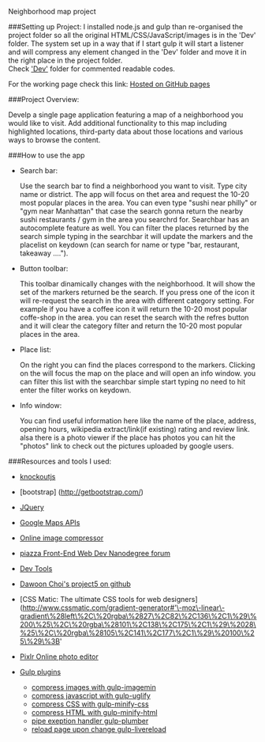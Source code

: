 Neighborhood map project

###Setting up Project:
   I installed node.js and gulp than re-organised the project folder so all the original HTML/CSS/JavaScript/images is in the 'Dev' folder. The system set up in a way that if I start gulp it will start a listener and will compress any element changed in the 'Dev' folder and move it in the right place in the project folder. <br/>Check ['Dev'](https://github.com/DevRob/Udacity-WebDev-project5/tree/master/Dev) folder for commented readable codes.
   
   For the working page check this link: [Hosted on GitHub pages](http://devrob.github.io/Udacity-WebDev-project5/)

###Project Overview:

   Develp a single page application featuring a map of a neighborhood you would like to visit. Add additional functionality to this map including highlighted locations, third-party data about those locations and various ways to browse the content.

###How to use the app

* Search bar:

   Use the search bar to find a neighborhood you want to visit. Type city name or district. The app will focus on thet area and request the 10-20 most popular places in the area.
You can even type "sushi near philly" or "gym near Manhattan" that case the search gonna return the nearby sushi restaurants / gym in the area you searchrd for.
Searchbar has an autocomplete feature as well. You can filter the places returned by the search simple typing in the searchbar it will update the markers and the placelist on keydown (can search for name or type "bar, restaurant, takeaway ....").

* Button toolbar:

   This toolbar dinamically changes with the neighborhood. It will show the set of the markers returned be the search. If you press one of the icon it will re-request the search in the area with different category setting. For example if you have a coffee icon it will return the 10-20 most popular coffe-shop in the area.
you can reset the search with the refres button and it will clear the category filter and return the 10-20 most popular places in the area.

* Place list:

   On the right you can find the places correspond to the markers. Clicking on the will focus the map on the place and will open an info window. you can filter this list with the searchbar simple start typing no need to hit enter the filter works on keydown.

* Info window:

   You can find useful information here like the name of the place, address, opening hours, wikipedia extract/link(if existing) rating and review link.
alsa there is a photo viewer if the place has photos you can hit the "photos" link to check out the pictures uploaded by google users.

###Resources and tools I used:

* [knockoutjs](http://knockoutjs.com/)
* [bootstrap] (http://getbootstrap.com/)
* [JQuery](https://jquery.com/)
* [Google Maps APIs](https://developers.google.com/maps/?hl=en)
* [Online image compressor](http://compresspng.com)
* [piazza Front-End Web Dev Nanodegree forum](https://piazza.com/class/i36sqlrb9xu332)
* [Dev Tools](https://developer.chrome.com/devtools/docs/rendering-settings)
* [Dawoon Choi's project5 on github](https://github.com/DawoonC/dw-neighborhood)
* [CSS Matic: The ultimate CSS tools for web designers](http://www.cssmatic.com/gradient-generator#'\-moz\-linear\-gradient\%28left\%2C\%20rgba\%2827\%2C82\%2C136\%2C1\%29\%200\%25\%2C\%20rgba\%28101\%2C138\%2C175\%2C1\%29\%2028\%25\%2C\%20rgba\%28105\%2C141\%2C177\%2C1\%29\%20100\%25\%29\%3B'
* [Pixlr Online photo editor](https://pixlr.com/editor/)

* [Gulp plugins](http://gulpjs.com/plugins/)
    * [compress images with gulp-imagemin](https://www.npmjs.com/package/gulp-imagemin)
    * [compress javascript with gulp-uglify](https://www.npmjs.com/package/gulp-uglify/)
    * [compress CSS with gulp-minify-css](https://www.npmjs.com/package/gulp-minify-css)
    * [compress HTML with gulp-minify-html](https://www.npmjs.com/package/gulp-minify-html)
    * [pipe exeption handler gulp-plumber](https://www.npmjs.com/package/gulp-plumber)
    * [reload page upon change gulp-livereload](https://www.npmjs.com/package/gulp-livereload)
